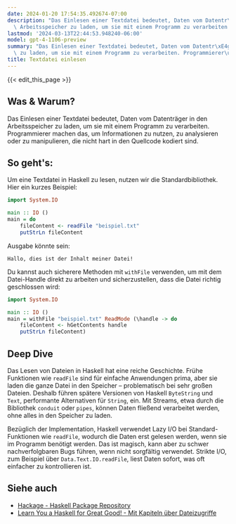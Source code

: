 ```yaml
---
date: 2024-01-20 17:54:35.492674-07:00
description: "Das Einlesen einer Textdatei bedeutet, Daten vom Datentr\xE4ger in den\
  \ Arbeitsspeicher zu laden, um sie mit einem Programm zu verarbeiten. Programmierer\u2026"
lastmod: '2024-03-13T22:44:53.948240-06:00'
model: gpt-4-1106-preview
summary: "Das Einlesen einer Textdatei bedeutet, Daten vom Datentr\xE4ger in den Arbeitsspeicher\
  \ zu laden, um sie mit einem Programm zu verarbeiten. Programmierer\u2026"
title: Textdatei einlesen
---
```


{{< edit_this_page >}}

## Was & Warum?
Das Einlesen einer Textdatei bedeutet, Daten vom Datenträger in den Arbeitsspeicher zu laden, um sie mit einem Programm zu verarbeiten. Programmierer machen das, um Informationen zu nutzen, zu analysieren oder zu manipulieren, die nicht hart in den Quellcode kodiert sind.

## So geht's:
Um eine Textdatei in Haskell zu lesen, nutzen wir die Standardbibliothek. Hier ein kurzes Beispiel:

```Haskell
import System.IO

main :: IO ()
main = do
    fileContent <- readFile "beispiel.txt"
    putStrLn fileContent
```

Ausgabe könnte sein:

```
Hallo, dies ist der Inhalt meiner Datei!
```

Du kannst auch sicherere Methoden mit `withFile` verwenden, um mit dem Datei-Handle direkt zu arbeiten und sicherzustellen, dass die Datei richtig geschlossen wird:

```Haskell
import System.IO

main :: IO ()
main = withFile "beispiel.txt" ReadMode (\handle -> do
    fileContent <- hGetContents handle
    putStrLn fileContent)
```

## Deep Dive
Das Lesen von Dateien in Haskell hat eine reiche Geschichte. Frühe Funktionen wie `readFile` sind für einfache Anwendungen prima, aber sie laden die ganze Datei in den Speicher – problematisch bei sehr großen Dateien. Deshalb führen spätere Versionen von Haskell `ByteString` und `Text`, performante Alternativen für `String`, ein. Mit Streams, etwa durch die Bibliothek `conduit` oder `pipes`, können Daten fließend verarbeitet werden, ohne alles in den Speicher zu laden.

Bezüglich der Implementation, Haskell verwendet Lazy I/O bei Standard-Funktionen wie `readFile`, wodurch die Daten erst gelesen werden, wenn sie im Programm benötigt werden. Das ist magisch, kann aber zu schwer nachverfolgbaren Bugs führen, wenn nicht sorgfältig verwendet. Strikte I/O, zum Beispiel über `Data.Text.IO.readFile`, liest Daten sofort, was oft einfacher zu kontrollieren ist.

## Siehe auch
- [Hackage - Haskell Package Repository](https://hackage.haskell.org/)
- [Learn You a Haskell for Great Good! - Mit Kapiteln über Dateizugriffe](http://learnyouahaskell.com/)
